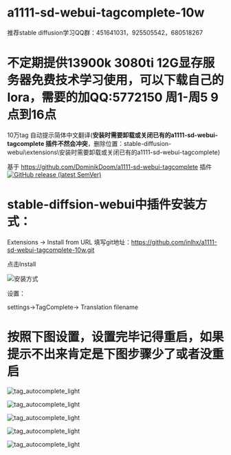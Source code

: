 # a1111-sd-webui-tagcomplete-10w
推荐stable diffusion学习QQ群：451641031，925505542，680518267

#  不定期提供13900k 3080ti 12G显存服务器免费技术学习使用，可以下载自己的lora，需要的加QQ:5772150  周1-周5 9点到16点



 10万tag 自动提示简体中文翻译(**安装时需要卸载或关闭已有的a1111-sd-webui-tagcomplete 插件不然会冲突**，删除位置：stable-diffusion-webui\extensions\安装时需要卸载或关闭已有的a1111-sd-webui-tagcomplete)

 

 基于 https://github.com/DominikDoom/a1111-sd-webui-tagcomplete 插件
[![GitHub release (latest SemVer)](https://img.shields.io/github/v/release/DominikDoom/a1111-sd-webui-tagcomplete)](https://github.com/DominikDoom/a1111-sd-webui-tagcomplete/releases)



# stable-diffsion-webui中插件安装方式：

Extensions -> Install from URL 填写git地址：https://github.com/inlhx/a1111-sd-webui-tagcomplete-10w.git

点击Install
 
![安装方式](https://raw.githubusercontent.com/inlhx/a1111-sd-webui-tagcomplete-10w/main/img/0.png)

设置：

 settings->TagComplete-> Translation filename

# 按照下图设置，设置完毕记得重启，如果提示不出来肯定是下图步骤少了或者没重启
 

![tag_autocomplete_light](https://raw.githubusercontent.com/inlhx/a1111-sd-webui-tagcomplete-10w/main/img/3.png)

![tag_autocomplete_light](https://raw.githubusercontent.com/inlhx/a1111-sd-webui-tagcomplete-10w/main/img/4.png)

![tag_autocomplete_light](https://raw.githubusercontent.com/inlhx/a1111-sd-webui-tagcomplete-10w/main/img/5.png)


![tag_autocomplete_light](https://raw.githubusercontent.com/inlhx/a1111-sd-webui-tagcomplete-10w/main/img/1.png)

![tag_autocomplete_light](https://raw.githubusercontent.com/inlhx/a1111-sd-webui-tagcomplete-10w/main/img/2.png)


 